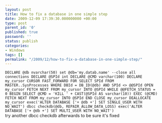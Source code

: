 ```yaml
---
layout: post
title: How to fix a database in one simple step
date: 2009-12-09 17:39:30.000000000 +00:00
type: post
parent_id: '0'
published: true
password: ''
status: publish
categories:
- Windows
tags: []
permalink: "/2009/12/how-to-fix-a-database-in-one-simple-step/"
---
```

`DECLARE @db nvarchar(50)
set @db='my.datab.name'
--close all connections
DECLARE @SPId int
DECLARE @CMD varchar(100)
DECLARE my_cursor CURSOR FAST_FORWARD FOR
SELECT SPId FROM MASTER..SysProcesses
WHERE DBId = DB_ID(@db) AND SPId <> @@SPId
OPEN my_cursor
FETCH NEXT FROM my_cursor INTO @SPId
WHILE @@FETCH_STATUS = 0
BEGIN
SELECT @CMD = 'KILL ' + CAST(@SPId AS varchar(10))
EXEC (@CMD)
FETCH NEXT FROM my_cursor INTO @SPId
END
CLOSE my_cursor
DEALLOCATE my_cursor
exec('ALTER DATABASE ['+ @db +'] SET SINGLE_USER WITH NO_WAIT')
dbcc checkdb(@db, REPAIR_ALLOW_DATA_LOSS)
exec('ALTER DATABASE ['+ @db +'] SET MULTI_USER WITH NO_WAIT')
`  
try another dbcc checkdb afterwards to be sure it's fixed

